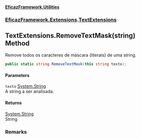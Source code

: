 #### [EficazFramework.Utilities](EficazFramework_Utilities.md 'EficazFramework.Utilities')
### [EficazFramework.Extensions](EficazFramework_Utilities.md#EficazFramework_Extensions 'EficazFramework.Extensions').[TextExtensions](TextExtensions.md 'EficazFramework.Extensions.TextExtensions')
## TextExtensions.RemoveTextMask(string) Method
Remove todos os caracteres de máscara (literais) de uma string.  
```csharp
public static string RemoveTextMask(this string texto);
```
#### Parameters
<a name='EficazFramework_Extensions_TextExtensions_RemoveTextMask(string)_texto'></a>
`texto` [System.String](https://docs.microsoft.com/en-us/dotnet/api/System.String 'System.String')  
A string a ser analisada.
  
#### Returns
[System.String](https://docs.microsoft.com/en-us/dotnet/api/System.String 'System.String')  
String
### Remarks
